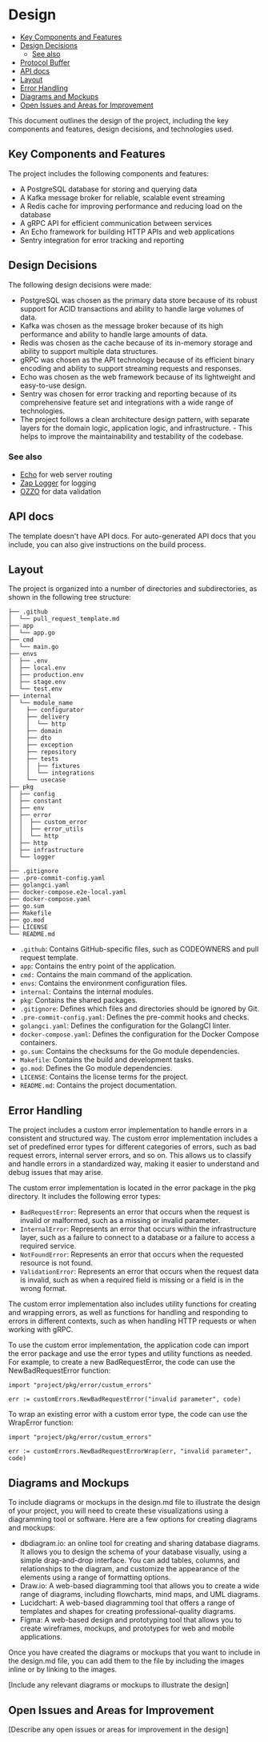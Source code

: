 # Design

<!-- START doctoc generated TOC please keep comment here to allow auto update -->
<!-- DON'T EDIT THIS SECTION, INSTEAD RE-RUN doctoc TO UPDATE -->

- [Key Components and Features](#key-components-and-features)
- [Design Decisions](#design-decisions)
  - [See also](#see-also)
- [Protocol Buffer](#protocol-buffer)
- [API docs](#api-docs)
- [Layout](#layout)
- [Error Handling](#error-handling)
- [Diagrams and Mockups](#diagrams-and-mockups)
- [Open Issues and Areas for Improvement](#open-issues-and-areas-for-improvement)

<!-- END doctoc generated TOC please keep comment here to allow auto update -->

This document outlines the design of the project, including the key components and features, design decisions, and technologies used.

## Key Components and Features

The project includes the following components and features:

- A PostgreSQL database for storing and querying data
- A Kafka message broker for reliable, scalable event streaming
- A Redis cache for improving performance and reducing load on the database
- A gRPC API for efficient communication between services
- An Echo framework for building HTTP APIs and web applications
- Sentry integration for error tracking and reporting

## Design Decisions

The following design decisions were made:

- PostgreSQL was chosen as the primary data store because of its robust support for ACID transactions and ability to handle large volumes of data.
- Kafka was chosen as the message broker because of its high performance and ability to handle large amounts of data.
- Redis was chosen as the cache because of its in-memory storage and ability to support multiple data structures.
- gRPC was chosen as the API technology because of its efficient binary encoding and ability to support streaming requests and responses.
- Echo was chosen as the web framework because of its lightweight and easy-to-use design.
- Sentry was chosen for error tracking and reporting because of its comprehensive feature set and integrations with a wide range of technologies.
- The project follows a clean architecture design pattern, with separate layers for the domain logic, application logic, and infrastructure. - This helps to improve the maintainability and testability of the codebase.

### See also

- [Echo](https://echo.labstack.com/) for web server routing
- [Zap Logger](https://github.com/uber-go/zap) for logging
- [OZZO](github.com/go-ozzo/ozzo-validation) for data validation


## API docs

The template doesn't have API docs. For auto-generated API docs that you include, you can also give instructions on the
build process.

## Layout

The project is organized into a number of directories and subdirectories, as shown in the following tree structure:

```tree
├── .github
│  └── pull_request_template.md
├── app
│  └── app.go
├── cmd
│  └── main.go
├── envs
│  ├── .env
│  ├── local.env
│  ├── production.env
│  ├── stage.env
│  └── test.env
├── internal
│  └── module_name
│    ├── configurator
│    ├── delivery
│    │  └── http
│    ├── domain
│    ├── dto
│    ├── exception
│    ├── repository
│    ├── tests
│    │  ├── fixtures
│    │  └── integrations
│    └── usecase
├── pkg
│  ├── config
│  ├── constant
│  ├── env
│  ├── error
│  │  ├── custom_error
│  │  ├── error_utils
│  │  └── http
│  ├── http
│  ├── infrastructure
│  └── logger
│
├── .gitignore
├── .pre-commit-config.yaml
├── golangci.yaml
├── docker-compose.e2e-local.yaml
├── docker-compose.yaml
├── go.sum
├── Makefile
├── go.mod
├── LICENSE
└── README.md
```

- `.github`: Contains GitHub-specific files, such as CODEOWNERS and pull request template.
- `app`: Contains the entry point of the application.
- `cmd:` Contains the main command of the application.
- `envs`: Contains the environment configuration files.
- `internal`: Contains the internal modules.
- `pkg`: Contains the shared packages.
- `.gitignore`: Defines which files and directories should be ignored by Git.
- `.pre-commit-config.yaml`: Defines the pre-commit hooks and checks.
- `golangci.yaml`: Defines the configuration for the GolangCI linter.
- `docker-compose.yaml`: Defines the configuration for the Docker Compose containers.
- `go.sum`: Contains the checksums for the Go module dependencies.
- `Makefile`: Contains the build and development tasks.
- `go.mod`: Defines the Go module dependencies.
- `LICENSE`: Contains the license terms for the project.
- `README.md`: Contains the project documentation.

## Error Handling

The project includes a custom error implementation to handle errors in a consistent and structured way. The custom error implementation includes a set of predefined error types for different categories of errors, such as  bad request errors, internal server errors, and so on. This allows us to classify and handle errors in a standardized way, making it easier to understand and debug issues that may arise.

The custom error implementation is located in the error package in the pkg directory. It includes the following error types:

- `BadRequestError`: Represents an error that occurs when the request is invalid or malformed, such as a missing or invalid parameter.
- `InternalError`: Represents an error that occurs within the infrastructure layer, such as a failure to connect to a database or a failure to access a required service.
- `NotFoundError`: Represents an error that occurs when the requested resource is not found.
- `ValidationError`: Represents an error that occurs when the request data is invalid, such as when a required field is missing or a field is in the wrong format.

The custom error implementation also includes utility functions for creating and wrapping errors, as well as functions for handling and responding to errors in different contexts, such as when handling HTTP requests or when working with gRPC.

To use the custom error implementation, the application code can import the error package and use the error types and utility functions as needed. For example, to create a new BadRequestError, the code can use the NewBadRequestError function:

```golang
import "project/pkg/error/custum_errors"

err := customErrors.NewBadRequestError("invalid parameter", code)
```

To wrap an existing error with a custom error type, the code can use the WrapError function:

```golang
import "project/pkg/error/custum_errors"

err := customErrors.NewBadRequestErrorWrap(err, "invalid parameter", code)
```

## Diagrams and Mockups

To include diagrams or mockups in the design.md file to illustrate the design of your project, you will need to create these visualizations using a diagramming tool or software. Here are a few options for creating diagrams and mockups:

- dbdiagram.io: an online tool for creating and sharing database diagrams. It allows you to design the schema of your database visually, using a simple drag-and-drop interface. You can add tables, columns, and relationships to the diagram, and customize the appearance of the elements using a range of formatting options.
- Draw.io: A web-based diagramming tool that allows you to create a wide range of diagrams, including flowcharts, mind maps, and UML diagrams.
- Lucidchart: A web-based diagramming tool that offers a range of templates and shapes for creating professional-quality diagrams.
- Figma: A web-based design and prototyping tool that allows you to create wireframes, mockups, and prototypes for web and mobile applications.

Once you have created the diagrams or mockups that you want to include in the design.md file, you can add them to the file by including the images inline or by linking to the images.

[Include any relevant diagrams or mockups to illustrate the design]

## Open Issues and Areas for Improvement

[Describe any open issues or areas for improvement in the design]
